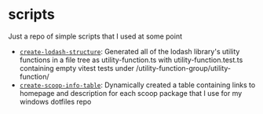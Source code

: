 # scripts

Just a repo of simple scripts that I used at some point

- [`create-lodash-structure`](https://github.com/nikitarevenco/scripts/blob/main/create-lodash-structure.sh): Generated all of the lodash library's utility functions in a file tree as utility-function.ts with utility-function.test.ts containing empty vitest tests under /utility-function-group/utility-function/
- [`create-scoop-info-table`](https://github.com/nikitarevenco/scripts/blob/main/create-scoop-info-table.js): Dynamically created a table containing links to homepage and description for each scoop package that I use for my windows dotfiles repo
